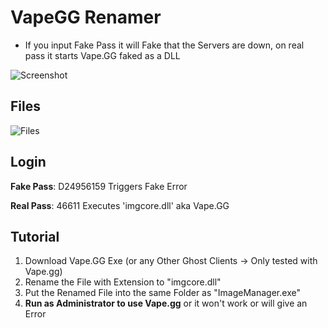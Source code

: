 # VapeGG Renamer

- If you input Fake Pass it will Fake that the Servers are down, on real pass it starts Vape.GG faked as a DLL

![Screenshot](https://i.imgur.com/qEpafvG.png)

## Files

![Files](https://i.imgur.com/rIRHP4Q.png)

## Login

**Fake Pass**: D24956159
Triggers Fake Error

**Real Pass**: 46611
Executes 'imgcore.dll' aka Vape.GG

## Tutorial

1. Download Vape.GG Exe (or any Other Ghost Clients -> Only tested with Vape.gg)
2. Rename the File with Extension to "imgcore.dll"
3. Put the Renamed File into the same Folder as "ImageManager.exe"
4. **Run as Administrator to use Vape.gg** or it won't work or will give an Error
